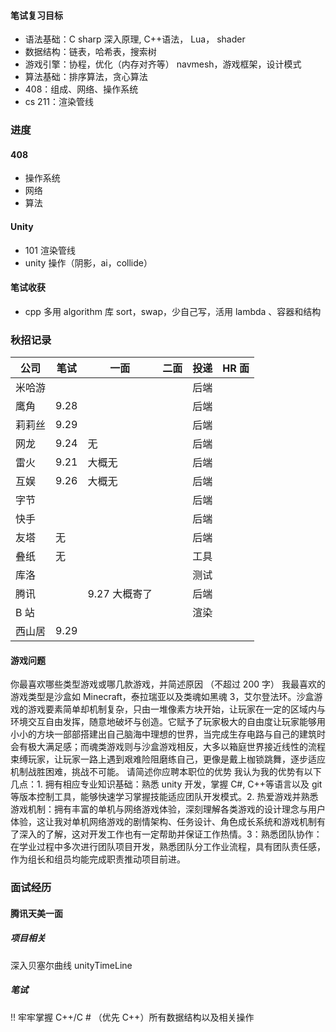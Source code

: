 
#### 笔试复习目标
* 语法基础：C sharp 深入原理, C++语法， Lua， shader
* 数据结构：链表，哈希表，搜索树
* 游戏引擎：协程，优化（内存对齐等） navmesh，游戏框架，设计模式
* 算法基础：排序算法，贪心算法
* 408：组成、网络、操作系统
* cs 211：渲染管线

### 进度
#### 408
* 操作系统
* 网络
* 算法
#### Unity
* 101 渲染管线
* unity 操作（阴影，ai，collide）

#### 笔试收获
* cpp 多用 algorithm 库 sort，swap，少自己写，活用 lambda 、容器和结构


### 秋招记录 

| 公司  | 笔试   | 一面        | 二面  | 投递  | HR 面 |
| --- | ---- | --------- | --- | --- | ---- |
| 米哈游 |      |           |     | 后端  |      |
| 鹰角  | 9.28 |           |     | 后端  |      |
| 莉莉丝 | 9.29 |           |     | 后端  |      |
| 网龙  | 9.24 | 无         |     | 后端  |      |
| 雷火  | 9.21 | 大概无       |     | 后端  |      |
| 互娱  | 9.26 | 大概无       |     | 后端  |      |
| 字节  |      |           |     | 后端  |      |
| 快手  |      |           |     | 后端  |      |
| 友塔  | 无    |           |     | 后端  |      |
| 叠纸  | 无    |           |     | 工具  |      |
| 库洛  |      |           |     | 测试  |      |
| 腾讯  |      | 9.27 大概寄了 |     | 后端  |      |
| B 站 |      |           |     | 渲染  |      |
| 西山居 | 9.29 |           |     |     |      |



#### 游戏问题
你最喜欢哪些类型游戏或哪几款游戏，并简述原因 （不超过 200 字）
	我最喜欢的游戏类型是沙盒如 Minecraft，泰拉瑞亚以及类魂如黑魂 3，艾尔登法环。沙盒游戏的游戏要素简单却机制复杂，只由一堆像素方块开始，让玩家在一定的区域内与环境交互自由发挥，随意地破坏与创造。它赋予了玩家极大的自由度让玩家能够用小小的方块一部部搭建出自己脑海中理想的世界，当完成生存电路与自己的建筑时会有极大满足感；而魂类游戏则与沙盒游戏相反，大多以箱庭世界接近线性的流程束缚玩家，让玩家一路上遇到艰难险阻磨练自己，更像是戴上枷锁跳舞，逐步适应机制战胜困难，挑战不可能。
请简述你应聘本职位的优势
	我认为我的优势有以下几点：1. 拥有相应专业知识基础：熟悉 unity 开发，掌握 C#, C++等语言以及 git 等版本控制工具，能够快速学习掌握技能适应团队开发模式。2. 热爱游戏并熟悉游戏机制：拥有丰富的单机与网络游戏体验，深刻理解各类游戏的设计理念与用户体验，这让我对单机网络游戏的剧情架构、任务设计、角色成长系统和游戏机制有了深入的了解，这对开发工作也有一定帮助并保证工作热情。3：熟悉团队协作：在学业过程中多次进行团队项目开发，熟悉团队分工作业流程，具有团队责任感，作为组长和组员均能完成职责推动项目前进。


### 面试经历
#### 腾讯天美一面
##### 项目相关
深入贝塞尔曲线  unityTimeLine
##### 笔试
!! 牢牢掌握 C++/C # （优先 C++）所有数据结构以及相关操作
